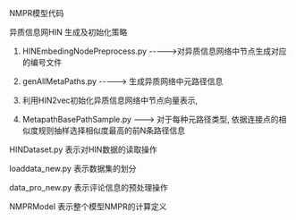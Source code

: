 NMPR模型代码

异质信息网HIN 生成及初始化策略

 1. HINEmbedingNodePreprocess.py  ----->对异质信息网络中节点生成对应的编号文件

 2. genAllMetaPaths.py  -----> 生成异质网络中元路径信息

 3.  利用HIN2vec初始化异质信息网络中节点向量表示, 
 
 4. MetapathBasePathSample.py ---> 对于每种元路径类型, 依据连接点的相似度规则抽样选择相似度最高的前N条路径信息
 
HINDataset.py 表示对HIN数据的读取操作

loaddata_new.py 表示数据集的划分

data_pro_new.py 表示评论信息的预处理操作

NMPRModel 表示整个模型NMPR的计算定义




